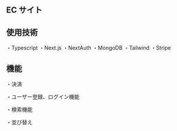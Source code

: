## EC サイト

## 使用技術

・Typescript
・Next.js
・NextAuth
・MongoDB
・Tailwind
・Stripe

## 機能

・決済

・ユーザー登録、ログイン機能

・検索機能

・並び替え
